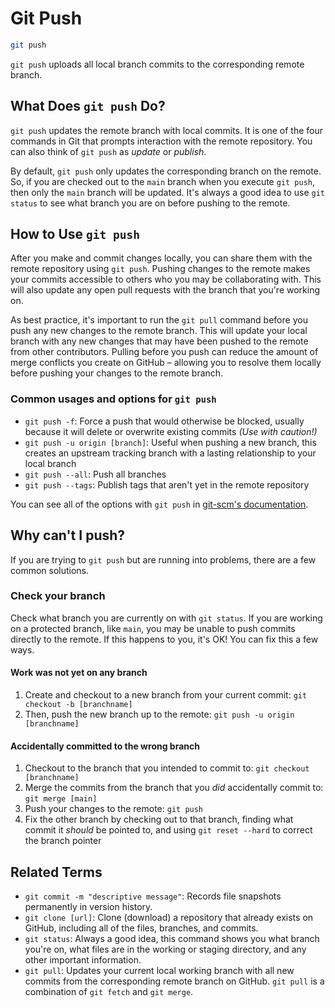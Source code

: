 # Git Push

```sh
git push
```

`git push` uploads all local branch commits to the corresponding remote branch.

## What Does `git push` Do?

`git push` updates the remote branch with local commits. It is one of the four commands in Git that prompts interaction with the remote repository. You can also think of `git push` as _update_ or _publish_. 

By default, `git push` only updates the corresponding branch on the remote. So, if you are checked out to the `main` branch when you execute `git push`, then only the `main` branch will be updated. It's always a good idea to use `git status` to see what branch you are on before pushing to the remote.

## How to Use `git push`

After you make and commit changes locally, you can share them with the remote repository using `git push`. Pushing changes to the remote makes your commits accessible to others who you may be collaborating with. This will also update any open pull requests with the branch that you're working on. 

As best practice, it's important to run the `git pull` command before you push any new changes to the remote branch. This will update your local branch with any new changes that may have been pushed to the remote from other contributors. Pulling before you push can reduce the amount of merge conflicts you create on GitHub – allowing you to resolve them locally before pushing your changes to the remote branch. 

### Common usages and options for `git push`

* `git push -f`: Force a push that would otherwise be blocked, usually because it will delete or overwrite existing commits _(Use with caution!)_
* `git push -u origin [branch]`: Useful when pushing a new branch, this creates an upstream tracking branch with a lasting relationship to your local branch
* `git push --all`: Push all branches
* `git push --tags`: Publish tags that aren't yet in the remote repository

You can see all of the options with `git push` in [git-scm's documentation](https://git-scm.com/docs/git-push).

## Why can't I push?

If you are trying to `git push` but are running into problems, there are a few common solutions.

### Check your branch

Check what branch you are currently on with `git status`. If you are working on a protected branch, like `main`, you may be unable to push commits directly to the remote. If this happens to you, it's OK! You can fix this a few ways.

#### Work was not yet on any branch

1. Create and checkout to a new branch from your current commit: `git checkout -b [branchname]`
2. Then, push the new branch up to the remote: `git push -u origin [branchname]`

#### Accidentally committed to the wrong branch

1. Checkout to the branch that you intended to commit to: `git checkout [branchname]`
2. Merge the commits from the branch that you _did_ accidentally commit to: `git merge [main]`
3. Push your changes to the remote: `git push`
4. Fix the other branch by checking out to that branch, finding what commit it _should_ be pointed to, and using `git reset --hard` to correct the branch pointer

## Related Terms

- `git commit -m "descriptive message"`: Records file snapshots permanently in version history.
- `git clone [url]`: Clone (download) a repository that already exists on GitHub, including all of the files, branches, and commits.
- `git status`: Always a good idea, this command shows you what branch you're on, what files are in the working or staging directory, and any other important information.
- `git pull`: Updates your current local working branch with all new commits from the corresponding remote branch on GitHub. `git pull` is a combination of `git fetch` and `git merge`.
